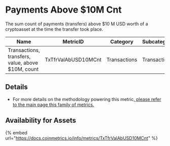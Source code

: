 # Payments Above $10M Cnt

The sum count of payments (transfers) above $10 M USD worth of a cryptoasset at the time the transfer took place.&#x20;

| Name                                              | MetricID            | Category     | Subcategory  | Type | Unit      | Interval |
| ------------------------------------------------- | ------------------- | ------------ | ------------ | ---- | --------- | -------- |
| Transactions, transfers, value, above $10M, count | TxTfrValAbUSD10MCnt | Transactions | Transactions | Sum  | Transfers | 1 day    |

## Details

* For more details on the methodology powering this metric,[ please refer to the main page this family of metrics. ](./)

## Availability for Assets

{% embed url="https://docs.coinmetrics.io/info/metrics/TxTfrValAbUSD10MCnt" %}



